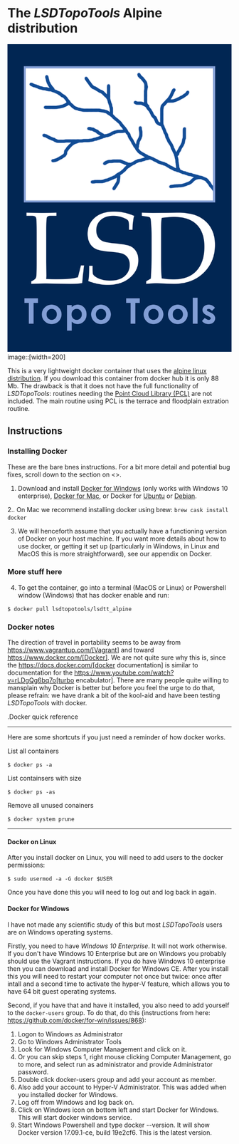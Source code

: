 # The *LSDTopoTools* Alpine distribution


![LSDTT logo](/images/LSD-logo.png)
image::[width=200]

This is a very lightweight docker container that uses the [alpine linux distribution](https://www.alpinelinux.org/). If you download this container from docker hub it is only 88 Mb. The drawback is that it does not have the full functionality of *LSDTopoTools*: routines needing the [Point Cloud Library (PCL)](https://en.wikipedia.org/wiki/Point_Cloud_Library) are not included. The main routine using PCL is the terrace and floodplain extration routine. 

## Instructions

### Installing Docker

These are the bare bnes instructions. For a bit more detail and potential bug fixes, scroll down to the section on <<Docker notes>>.

1. Download and install [Docker for Windows](https://www.docker.com/docker-windows) (only works with Windows 10 enterprise), [Docker for Mac](https://www.docker.com/docker-mac), or Docker for [Ubuntu](https://www.docker.com/docker-ubuntu) or [Debian](https://www.docker.com/docker-debian).

2.. On Mac we recommend installing docker using brew: `brew cask install docker`

3. We will henceforth assume that you actually have a functioning version of Docker on your host machine. If you want more details about how to use docker, or getting it set up (particularly in Windows, in Linux and MacOS this is more straightforward), see our appendix on Docker.

### More stuff here

4. To get the container, go into a terminal (MacOS or Linux) or Powershell window (Windows) that has docker enable and run:
```console
$ docker pull lsdtopotools/lsdtt_alpine
```

### Docker notes


The direction of travel in portability seems to be away from https://www.vagrantup.com/[Vagrant] and toward https://www.docker.com/[Docker]. We are not quite sure why this is, since the https://docs.docker.com/[docker documentation] is similar to documentation for the https://www.youtube.com/watch?v=rLDgQg6bq7o[turbo encabulator]. There are many people quite willing to mansplain why Docker is better but before you feel the urge to do that, please refrain: we have drank a bit of the kool-aid and have been testing *LSDTopoTools* with docker. 

.Docker quick reference
**************************************
Here are some shortcuts if you just need a reminder of how docker works. 

List all containers
```console
$ docker ps -a
```

List containsers with size
```console
$ docker ps -as
```

Remove all unused conainers
```console
$ docker system prune
```

**************************************

#### Docker on Linux

After you install docker on Linux, you will need to add users to the docker permissions:

```console
$ sudo usermod -a -G docker $USER
```

Once you have done this you will need to log out and log back in again. 


#### Docker for Windows

I have not made any scientific study of this but most *LSDTopoTools* users are on Windows operating systems. 

Firstly, you need to have *Windows 10 Enterprise*. It will not work otherwise. If you don't have Windows 10 Enterprise but are on Windows you probably should use the Vagrant instructions. If you do have Windows 10 enterprise then you can download and install Docker for Windows CE. After you install this you will need to restart your computer not once but twice: once after intall and a second time to activate the hyper-V feature, which allows you to have 64 bit guest operating systems.

Second, if you have that and have it installed, you also need to add yourself to the `docker-users` group. To do that, do this (instructions from here: https://github.com/docker/for-win/issues/868):

1. Logon to Windows as Administrator
2. Go to Windows Administrator Tools
3. Look for Windows Computer Management and click on it.
4. Or you can skip steps 1, right mouse clicking Computer Management, go to more, and select run as administrator and provide Administrator password.
5. Double click docker-users group and add your account as member.
6. Also add your account to Hyper-V Administrator. This was added when you installed docker for Windows.
7. Log off from Windows and log back on.
8. Click on Windows icon on bottom left and start Docker for Windows. This will start docker windows service.
9. Start Windows Powershell and type docker --version. It will show Docker version 17.09.1-ce, build 19e2cf6. This is the latest version.